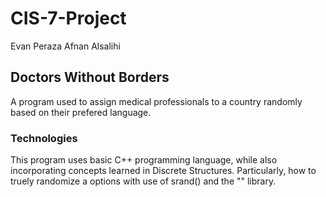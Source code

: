 # CIS-7-Project
Evan Peraza
Afnan Alsalihi
## Doctors Without Borders
A program used to assign medical professionals to a country randomly based on their prefered language.
### Technologies
This program uses basic C++ programming language, while also incorporating concepts learned in Discrete Structures. Particularly, how to truely randomize a options with use of srand() and the "<ctime>" library. 

